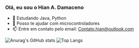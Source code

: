 ### Olá, eu sou o Hian A. Damaceno

- 🌱 Estudando Java, Python
- 💬 Posso te ajudar com microcontroladores
- 📫 Entre em contato pelo email: Contato.hian@outlook.com

![Anurag's GitHub stats](https://github-readme-stats.vercel.app/api?username=55Hian&show_icons=true&theme=transparent) ![Top Langs](https://github-readme-stats.vercel.app/api/top-langs/?username=55Hian&layout=compact)
